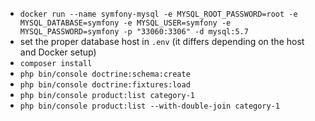 - `docker run --name symfony-mysql -e MYSQL_ROOT_PASSWORD=root -e MYSQL_DATABASE=symfony -e MYSQL_USER=symfony -e MYSQL_PASSWORD=symfony -p "33060:3306" -d mysql:5.7`
- set the proper database host in `.env` (it differs depending on the host and Docker setup)
- `composer install`
- `php bin/console doctrine:schema:create`
- `php bin/console doctrine:fixtures:load`
- `php bin/console product:list category-1`
- `php bin/console product:list --with-double-join category-1`
